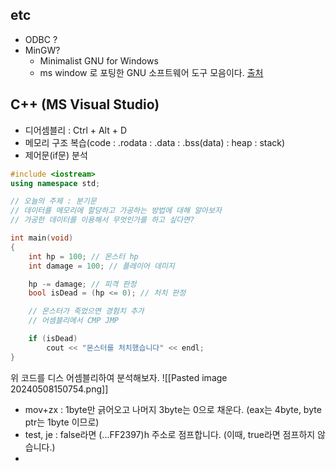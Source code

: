 ## etc
- ODBC ? 
- MinGW?
	- Minimalist GNU for Windows
	- ms window 로 포팅한 GNU 소프트웨어 도구 모음이다. [출처](https://ko.wikipedia.org/wiki/MinGW)
## C++ (MS Visual Studio)
- 디어셈블리 : Ctrl + Alt + D
- 메모리 구조 복습(code : .rodata : .data : .bss(data) : heap : stack)
- 제어문(if문) 분석
```cpp
#include <iostream>
using namespace std;

// 오늘의 주제 : 분기문
// 데이터를 메모리에 할당하고 가공하는 방법에 대해 알아보자
// 가공한 데이터를 이용해서 무엇인가를 하고 싶다면?

int main(void)
{
	int hp = 100; // 몬스터 hp
	int damage = 100; // 플레이어 데미지

	hp -= damage; // 피격 판정
	bool isDead = (hp <= 0); // 처치 판정

	// 몬스터가 죽었으면 경험치 추가
	// 어셈블리에서 CMP JMP

	if (isDead)
		cout << "몬스터를 처치했습니다" << endl;
}
```
위 코드를 디스 어셈블리하여 분석해보자.
![[Pasted image 20240508150754.png]]
- mov+zx : 1byte만 긁어오고 나머지 3byte는 0으로 채운다. 
	(eax는 4byte, byte ptr는 1byte 이므로)
- test, je : false라면 (...FF2397)h 주소로 점프합니다.
	(이때, true라면 점프하지 않습니다.)
- 